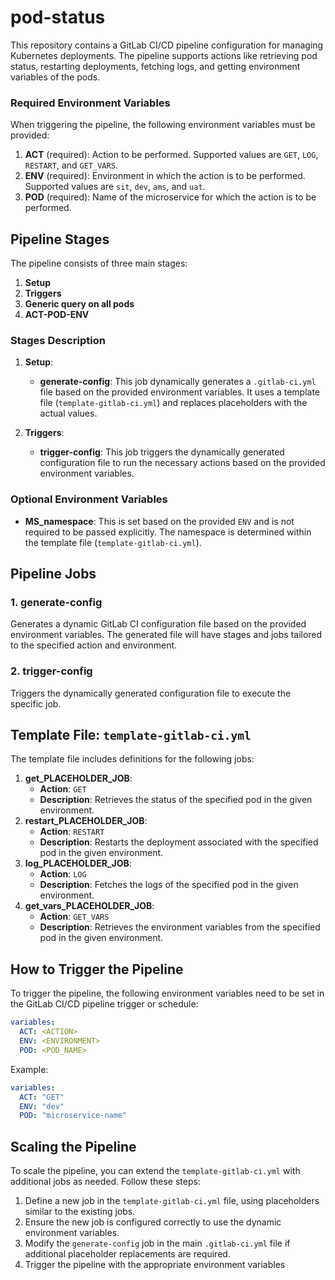 # pod-status

This repository contains a GitLab CI/CD pipeline configuration for managing Kubernetes deployments. The pipeline supports actions like retrieving pod status, restarting deployments, fetching logs, and getting environment variables of the pods.

### Required Environment Variables

When triggering the pipeline, the following environment variables must be provided:

1. **ACT** (required): Action to be performed. Supported values are `GET`, `LOG`, `RESTART`, and `GET_VARS`.
2. **ENV** (required): Environment in which the action is to be performed. Supported values are `sit`, `dev`, `ams`, and `uat`.
3. **POD** (required): Name of the microservice for which the action is to be performed.

## Pipeline Stages

The pipeline consists of three main stages:

1. **Setup**
2. **Triggers**
3. **Generic query on all pods**
4. **ACT-POD-ENV**

### Stages Description

1. **Setup**:
    
    * **generate-config**: This job dynamically generates a `.gitlab-ci.yml` file based on the provided environment variables. It uses a template file (`template-gitlab-ci.yml`) and replaces placeholders with the actual values.
2. **Triggers**:
    
    * **trigger-config**: This job triggers the dynamically generated configuration file to run the necessary actions based on the provided environment variables.

### Optional Environment Variables

* **MS_namespace**: This is set based on the provided `ENV` and is not required to be passed explicitly. The namespace is determined within the template file (`template-gitlab-ci.yml`).

## Pipeline Jobs

### 1. generate-config

Generates a dynamic GitLab CI configuration file based on the provided environment variables. The generated file will have stages and jobs tailored to the specified action and environment.

### 2. trigger-config

Triggers the dynamically generated configuration file to execute the specific job.

## Template File: `template-gitlab-ci.yml`

The template file includes definitions for the following jobs:

1. **get_PLACEHOLDER_JOB**:
    * **Action**: `GET`
    * **Description**: Retrieves the status of the specified pod in the given environment.
2. **restart_PLACEHOLDER_JOB**:
    * **Action**: `RESTART`
    * **Description**: Restarts the deployment associated with the specified pod in the given environment.
3. **log_PLACEHOLDER_JOB**:
    * **Action**: `LOG`
    * **Description**: Fetches the logs of the specified pod in the given environment.
4. **get_vars_PLACEHOLDER_JOB**:
    * **Action**: `GET_VARS`
    * **Description**: Retrieves the environment variables from the specified pod in the given environment.

## How to Trigger the Pipeline

To trigger the pipeline, the following environment variables need to be set in the GitLab CI/CD pipeline trigger or schedule:

```yaml
variables:
  ACT: <ACTION>
  ENV: <ENVIRONMENT>
  POD: <POD_NAME>
```

Example:

```yaml
variables:
  ACT: "GET"
  ENV: "dev"
  POD: "microservice-name"
```

## Scaling the Pipeline

To scale the pipeline, you can extend the `template-gitlab-ci.yml` with additional jobs as needed. Follow these steps:

1. Define a new job in the `template-gitlab-ci.yml` file, using placeholders similar to the existing jobs.
2. Ensure the new job is configured correctly to use the dynamic environment variables.
3. Modify the `generate-config` job in the main `.gitlab-ci.yml` file if additional placeholder replacements are required.
4. Trigger the pipeline with the appropriate environment variables
